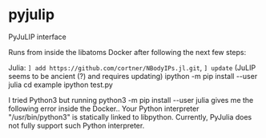 # pyjulip

PyJuLIP interface

Runs from inside the libatoms Docker after following the next few steps:

Julia: `] add https://github.com/cortner/NBodyIPs.jl.git`, `] update` (JuLIP seems to be ancient (?) and requires updating)
ipython -m pip install --user julia
cd example
ipython test.py

I tried Python3 but running python3 -m pip install --user julia gives me the following error inside the Docker..
Your Python interpreter "/usr/bin/python3"
is statically linked to libpython.  Currently, PyJulia does not fully
support such Python interpreter.
